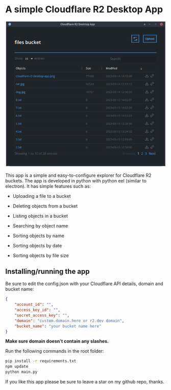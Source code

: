 # A simple Cloudflare R2 Desktop App

![Alt text](screenshot.png?raw=true "App Screenshot")

This app is a simple and easy-to-configure explorer for Cloudflare R2 buckets. The app is developed in python with python eel (similar to electron). It has simple features such as:

- Uploading a file to a bucket

- Deleting objects from a bucket

- Listing objects in a bucket

- Searching by object name

- Sorting objects by name

- Sorting objects by date

- Sorting objects by file size

## Installing/running the app

Be sure to edit the config.json with your Cloudflare API details, domain and bucket name:

```json
{
    "account_id": "",
    "access_key_id": "",
    "secret_access_key": "",
    "domain": "custom.domain.here or r2.dev domain",
    "bucket_name": "your bucket name here"
}
```

**Make sure domain doesn't contain any slashes.**

Run the following commands in the root folder:

```bash
pip install -r requirements.txt
npm update
python main.py
```

If you like this app please be sure to leave a star on my github repo, thanks.
